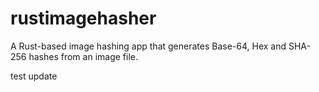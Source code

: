 # rustimagehasher
A Rust-based image hashing app that generates Base-64, Hex and SHA-256 hashes from an image file.

test update
